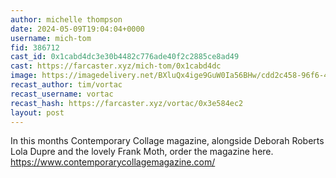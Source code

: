 ```yaml
---
author: michelle thompson
date: 2024-05-09T19:04:04+0000
username: mich-tom
fid: 386712
cast_id: 0x1cabd4dc3e30b4482c776ade40f2c2885ce8ad49
cast: https://farcaster.xyz/mich-tom/0x1cabd4dc
image: https://imagedelivery.net/BXluQx4ige9GuW0Ia56BHw/cdd2c458-96f6-44a1-5fcf-03f0d2de4800/original
recast_author: tim/vortac
recast_username: vortac
recast_hash: https://farcaster.xyz/vortac/0x3e584ec2
layout: post
---
```


In this months Contemporary Collage magazine, alongside Deborah Roberts Lola Dupre and the lovely Frank Moth, order the magazine here.
https://www.contemporarycollagemagazine.com/

<img src='https://imagedelivery.net/BXluQx4ige9GuW0Ia56BHw/cdd2c458-96f6-44a1-5fcf-03f0d2de4800/original' alt='' referrerpolicy='no-referrer'/>
